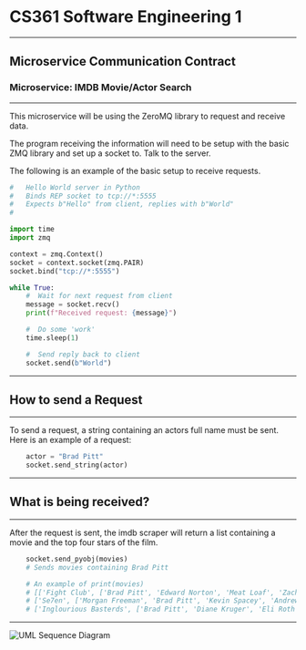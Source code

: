 # CS361 Software Engineering 1

---

## Microservice Communication Contract


### Microservice: IMDB Movie/Actor Search

---
This microservice will be using the ZeroMQ library to request and receive data.

The program receiving the information will need to be setup with the basic ZMQ library and set up a socket to.
Talk to the server.

The following is an example of the basic setup to receive requests.

<!-- Code Blocks -->
```Python
#   Hello World server in Python
#   Binds REP socket to tcp://*:5555
#   Expects b"Hello" from client, replies with b"World"
#

import time
import zmq

context = zmq.Context()
socket = context.socket(zmq.PAIR)
socket.bind("tcp://*:5555")

while True:
    #  Wait for next request from client
    message = socket.recv()
    print(f"Received request: {message}")

    #  Do some 'work'
    time.sleep(1)

    #  Send reply back to client
    socket.send(b"World")
```

---
## How to send a Request

---
To send a request, a string containing an actors full name must be sent. Here is an example of a request:

<!-- Code Blocks -->
```Python
    actor = "Brad Pitt"
    socket.send_string(actor)
```
---
## What is being received? 

---
After the request is sent, the imdb scraper will return a list containing a movie and the top four stars of the film.

<!-- Code Blocks -->
```Python
    socket.send_pyobj(movies)
    # Sends movies containing Brad Pitt

    # An example of print(movies)
    # [['Fight Club', ['Brad Pitt', 'Edward Norton', 'Meat Loaf', 'Zach Grenier']], 
    # ['Se7en', ['Morgan Freeman', 'Brad Pitt', 'Kevin Spacey', 'Andrew Kevin Walker']], 
    # ['Inglourious Basterds', ['Brad Pitt', 'Diane Kruger', 'Eli Roth', 'Mélanie Laurent']]]![UML Sequence Diagram 1]
```
   
---
![UML Sequence Diagram](https://user-images.githubusercontent.com/76965703/199153389-9a408aea-39e3-4128-9d86-de0de240d80d.png)
